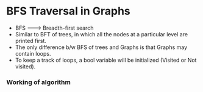 <h1>BFS Traversal in Graphs</h1>
<ul>
  <li>BFS ---> Breadth-first search</li>
  <li>Similar to BFT of trees, in which all the nodes at a particular level are printed first.</li>
  <li>The only difference b/w BFS of trees and Graphs is that Graphs may contain loops.</li>
  <li>To keep a track of loops, a bool variable will be initialized (Visited or Not visited).</li>

</ul>
<h3>Working of algorithm</h3>












